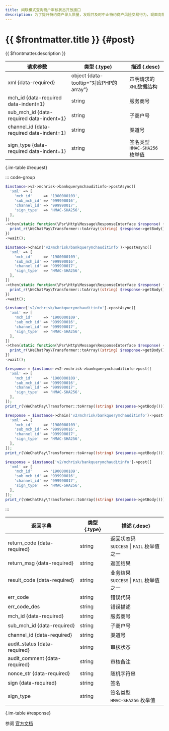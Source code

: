 ```yaml
---
title: 间联模式查询商户审核状态开放接口
description: 为了提升特约商户录入质量，发现并及时中止特约商户风险交易行为，现面向银行服务商开放风险商户数据，支持银行在录入商户前提前核查商户风险、了解风险交易、并且将风险处理结果同步微信支付.用于服务商/银行准入商户时，根据身份证，银行卡号，营业执照等信息查询商户是否有风险。说明：该接口需要提供以下信息至少一种，提供的信息越多，查询结果越准确。
---
```


# {{ $frontmatter.title }} {#post}

{{ $frontmatter.description }}

| 请求参数 | 类型 {.type} | 描述 {.desc}
| --- | --- | ---
| xml {data-required} | object {data-tooltip="对应PHP的array"} | 声明请求的`XML`数据结构
| mch_id {data-required data-indent=1} | string | 服务商号
| sub_mch_id {data-required data-indent=1} | string | 子商户号
| channel_id {data-required data-indent=1} | string | 渠道号
| sign_type {data-required data-indent=1} | string | 签名类型<br/>`HMAC-SHA256` 枚举值

{.im-table #request}

::: code-group

```php [异步纯链式]
$instance->v2->mchrisk->bankquerymchauditinfo->postAsync([
  'xml' => [
    'mch_id'     => '1900000109',
    'sub_mch_id' => '999990016',
    'channel_id' => '999990017',
    'sign_type'  => 'HMAC-SHA256',
  ],
])
->then(static function(\Psr\Http\Message\ResponseInterface $response) {
  print_r(\WeChatPay\Transformer::toArray((string) $response->getBody()));
})
->wait();
```

```php [异步声明式]
$instance->chain('v2/mchrisk/bankquerymchauditinfo')->postAsync([
  'xml' => [
    'mch_id'     => '1900000109',
    'sub_mch_id' => '999990016',
    'channel_id' => '999990017',
    'sign_type'  => 'HMAC-SHA256',
  ],
])
->then(static function(\Psr\Http\Message\ResponseInterface $response) {
  print_r(\WeChatPay\Transformer::toArray((string) $response->getBody()));
})
->wait();
```

```php [异步属性式]
$instance['v2/mchrisk/bankquerymchauditinfo']->postAsync([
  'xml' => [
    'mch_id'     => '1900000109',
    'sub_mch_id' => '999990016',
    'channel_id' => '999990017',
    'sign_type'  => 'HMAC-SHA256',
  ],
])
->then(static function(\Psr\Http\Message\ResponseInterface $response) {
  print_r(\WeChatPay\Transformer::toArray((string) $response->getBody()));
})
->wait();
```

```php [同步纯链式]
$response = $instance->v2->mchrisk->bankquerymchauditinfo->post([
  'xml' => [
    'mch_id'     => '1900000109',
    'sub_mch_id' => '999990016',
    'channel_id' => '999990017',
    'sign_type'  => 'HMAC-SHA256',
  ],
]);
print_r(\WeChatPay\Transformer::toArray((string) $response->getBody()));
```

```php [同步声明式]
$response = $instance->chain('v2/mchrisk/bankquerymchauditinfo')->post([
  'xml' => [
    'mch_id'     => '1900000109',
    'sub_mch_id' => '999990016',
    'channel_id' => '999990017',
    'sign_type'  => 'HMAC-SHA256',
  ],
]);
print_r(\WeChatPay\Transformer::toArray((string) $response->getBody()));
```

```php [同步属性式]
$response = $instance['v2/mchrisk/bankquerymchauditinfo']->post([
  'xml' => [
    'mch_id'     => '1900000109',
    'sub_mch_id' => '999990016',
    'channel_id' => '999990017',
    'sign_type'  => 'HMAC-SHA256',
  ],
]);
print_r(\WeChatPay\Transformer::toArray((string) $response->getBody()));
```

:::

| 返回字典 | 类型 {.type} | 描述 {.desc}
| --- | --- | ---
| return_code {data-required} | string | 返回状态码<br/>`SUCCESS` \| `FAIL` 枚举值之一
| return_msg {data-required} | string | 返回结果
| result_code {data-required} | string | 业务结果<br/>`SUCCESS` \| `FAIL` 枚举值之一
| err_code | string | 错误代码
| err_code_des | string | 错误描述
| mch_id {data-required} | string | 服务商号
| sub_mch_id {data-required} | string | 子商户号
| channel_id {data-required} | string | 渠道号
| audit_status {data-required} | string | 审核状态
| audit_comment {data-required} | string | 审核备注
| nonce_str {data-required} | string | 随机字符串
| sign {data-required} | string | 签名
| sign_type | string | 签名类型<br/>`HMAC-SHA256` 枚举值

{.im-table #response}

参阅 [官方文档](https://pay.weixin.qq.com/doc/v2/institution/4011986497)
